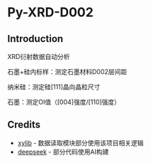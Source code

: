 # Py-XRD-D002
## Introduction
XRD衍射数据自动分析

石墨+硅内标样：测定石墨材料D002层间距

纳米硅：测定硅[111]晶向晶粒尺寸

石墨：测定OI值（[004]强度/[110]强度）

## Credits
- [xylib](http://github.com/wojdyr/xylib/) - 数据读取模块部分使用该项目相关逻辑
- [deepseek](https://www.deepseek.com/) - 部分代码使用AI构建
